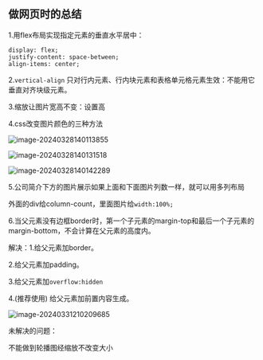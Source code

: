 ## 做网页时的总结

1.用flex布局实现指定元素的垂直水平居中：

```
display: flex;
justify-content: space-between;
align-items: center;
```

 2.`vertical-align` 只对行内元素、行内块元素和表格单元格元素生效：不能用它垂直对齐块级元素。

3.缩放让图片宽高不变：设置高

4.css改变图片颜色的三种方法

![image-20240328140113855](C:\Users\hisoh\AppData\Roaming\Typora\typora-user-images\image-20240328140113855.png)

![image-20240328140131518](C:\Users\hisoh\AppData\Roaming\Typora\typora-user-images\image-20240328140131518.png)

![image-20240328140142289](C:\Users\hisoh\AppData\Roaming\Typora\typora-user-images\image-20240328140142289.png)

5.公司简介下方的图片展示如果上面和下面图片列数一样，就可以用多列布局

外面的div给column-count，里面图片给`width:100%;`



6.当父元素没有边框border时，第一个子元素的margin-top和最后一个子元素的margin-bottom，不会计算在父元素的高度内。

解决：1.给父元素加border。

 2.给父元素加padding。

 3.给父元素加`overflow:hidden`

4.(推荐使用) 给父元素加前置内容生成。

![image-20240331210209685](C:\Users\hisoh\AppData\Roaming\Typora\typora-user-images\image-20240331210209685.png)









未解决的问题：

不能做到轮播图经缩放不改变大小